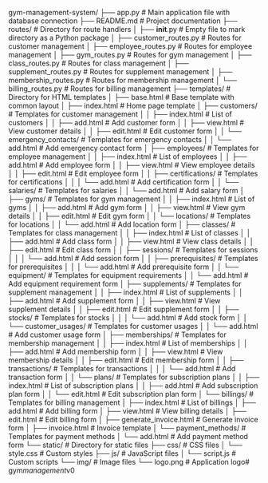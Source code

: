 gym-management-system/
├── app.py                           # Main application file with database connection
├── README.md                        # Project documentation
├── routes/                          # Directory for route handlers
│   ├── __init__.py                  # Empty file to mark directory as a Python package
│   ├── customer_routes.py           # Routes for customer management
│   ├── employee_routes.py           # Routes for employee management
│   ├── gym_routes.py                # Routes for gym management
│   ├── class_routes.py              # Routes for class management
│   ├── supplement_routes.py         # Routes for supplement management
│   ├── membership_routes.py         # Routes for membership management
│   └── billing_routes.py            # Routes for billing management
├── templates/                       # Directory for HTML templates
│   ├── base.html                    # Base template with common layout
│   ├── index.html                   # Home page template
│   ├── customers/                   # Templates for customer management
│   │   ├── index.html               # List of customers
│   │   ├── add.html                 # Add customer form
│   │   ├── view.html                # View customer details
│   │   ├── edit.html                # Edit customer form
│   │   └── emergency_contacts/      # Templates for emergency contacts
│   │       └── add.html             # Add emergency contact form
│   ├── employees/                   # Templates for employee management
│   │   ├── index.html               # List of employees
│   │   ├── add.html                 # Add employee form
│   │   ├── view.html                # View employee details
│   │   ├── edit.html                # Edit employee form
│   │   ├── certifications/          # Templates for certifications
│   │   │   └── add.html             # Add certification form
│   │   └── salaries/                # Templates for salaries
│   │       └── add.html             # Add salary form
│   ├── gyms/                        # Templates for gym management
│   │   ├── index.html               # List of gyms
│   │   ├── add.html                 # Add gym form
│   │   ├── view.html                # View gym details
│   │   ├── edit.html                # Edit gym form
│   │   └── locations/               # Templates for locations
│   │       └── add.html             # Add location form
│   ├── classes/                     # Templates for class management
│   │   ├── index.html               # List of classes
│   │   ├── add.html                 # Add class form
│   │   ├── view.html                # View class details
│   │   ├── edit.html                # Edit class form
│   │   ├── sessions/                # Templates for sessions
│   │   │   └── add.html             # Add session form
│   │   ├── prerequisites/           # Templates for prerequisites
│   │   │   └── add.html             # Add prerequisite form
│   │   └── equipment/               # Templates for equipment requirements
│   │       └── add.html             # Add equipment requirement form
│   ├── supplements/                 # Templates for supplement management
│   │   ├── index.html               # List of supplements
│   │   ├── add.html                 # Add supplement form
│   │   ├── view.html                # View supplement details
│   │   ├── edit.html                # Edit supplement form
│   │   ├── stocks/                  # Templates for stocks
│   │   │   └── add.html             # Add stock form
│   │   └── customer_usages/         # Templates for customer usages
│   │       └── add.html             # Add customer usage form
│   ├── memberships/                 # Templates for membership management
│   │   ├── index.html               # List of memberships
│   │   ├── add.html                 # Add membership form
│   │   ├── view.html                # View membership details
│   │   ├── edit.html                # Edit membership form
│   │   ├── transactions/            # Templates for transactions
│   │   │   └── add.html             # Add transaction form
│   │   └── plans/                   # Templates for subscription plans
│   │       ├── index.html           # List of subscription plans
│   │       ├── add.html             # Add subscription plan form
│   │       └── edit.html            # Edit subscription plan form
│   └── billings/                    # Templates for billing management
│       ├── index.html               # List of billings
│       ├── add.html                 # Add billing form
│       ├── view.html                # View billing details
│       ├── edit.html                # Edit billing form
│       ├── generate_invoice.html    # Generate invoice form
│       ├── invoice.html             # Invoice template
│       └── payment_methods/         # Templates for payment methods
│           └── add.html             # Add payment method form
└── static/                          # Directory for static files
    ├── css/                         # CSS files
    │   └── style.css                # Custom styles
    ├── js/                          # JavaScript files
    │   └── script.js                # Custom scripts
    └── img/                         # Image files
        └── logo.png                 # Application logo#   g y m _ m a n a g e m e n t _ v 0  
 